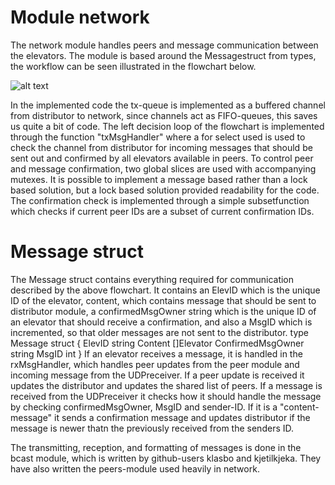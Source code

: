 # Module network

The network module handles peers and message communication between the elevators. The module is based around the Messagestruct from types, the workflow can be seen illustrated in the flowchart below.

![alt text](https://i.imgur.com/LHpxfGH.png)

In the implemented code the tx-queue is implemented as a buffered channel from distributor to network, since channels act as FIFO-queues, this saves us quite a bit of code. The left decision loop of the flowchart is implemented through the function "txMsgHandler" where a for select used is used to check the channel from distributor for incoming messages that should be sent out and confirmed by all elevators available in peers. To control peer and message confirmation, two global slices are used with accompanying mutexes. It is possible to implement a message based rather than a lock based solution, but a lock based solution provided readability for the code. The confirmation check is implemented through a simple subsetfunction which checks if current peer IDs are a subset of current confirmation IDs.

# Message struct #

The Message struct contains everything required for communication described by the above flowchart. It contains an ElevID which is the unique ID of the elevator, content, which contains message that should be sent to distributor module, a confirmedMsgOwner string which is the unique ID of an elevator that should receive a confirmation, and also a MsgID which is incremented, so that older messages are not sent to the distributor.
type Message struct {
	ElevID            string
	Content           []Elevator
	ConfirmedMsgOwner string
	MsgID             int
}
If an elevator receives a message, it is handled in the rxMsgHandler, which handles peer updates from the peer module and incoming message from the UDPreceiver. If a peer update is received it updates the distributor and updates the shared list of peers. If a message is received from the UDPreceiver it checks how it should handle the message by checking confirmedMsgOwner, MsgID and sender-ID. If it is a "content-message" it sends a confirmation message and updates distributor if the message is newer thatn the previously received from the senders ID.

The transmitting, reception, and formatting of messages is done in the bcast module, which is written by github-users klasbo and kjetilkjeka. They have also written the peers-module used heavily in network.
